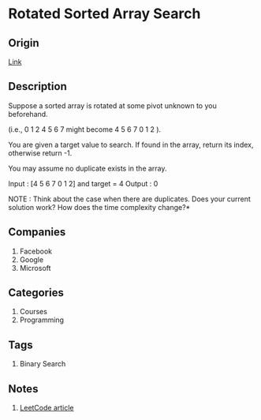 # Rotated Sorted Array Search

## Origin

[Link](https://www.interviewbit.com/problems/rotated-sorted-array-search/)

## Description

Suppose a sorted array is rotated at some pivot unknown to you beforehand.

(i.e., 0 1 2 4 5 6 7  might become 4 5 6 7 0 1 2 ).

You are given a target value to search. If found in the array, return its index, otherwise return -1.

You may assume no duplicate exists in the array.

Input : [4 5 6 7 0 1 2] and target = 4
Output : 0

NOTE : Think about the case when there are duplicates. Does your current solution work? How does the time complexity change?*

## Companies

1. Facebook
1. Google
1. Microsoft

## Categories

1. Courses
1. Programming

## Tags

1. Binary Search

## Notes

1. [LeetCode article](https://articles.leetcode.com/searching-element-in-rotated-array/)